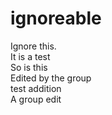 # ignoreable
Ignore this.
</br>
It is a test \
So is this \
Edited by the group\
test addition\
A group edit
